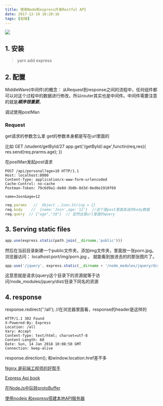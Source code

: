 ```yaml
---
title: 使用Node和express开发Restful API
date: 2017-12-10 16:20:16
tags: [前端]
---
```


![](http://odzl05jxx.bkt.clouddn.com/image/jpg/sceneryc7fd99f667c9d98a583a174872d58d13.jpg?imageView2/2/w/600)
<!--more-->


## 1. 安装
> yarn add express




## 2. 配置

MiddleWare(中间件)的概念：
从Request到response之间的流程中，任何组件都可以对这个过程中的数据进行修改，所以router其实也是中间件。中间件需要注意的就是***顺序很重要***。





调试使用postMan

### Request

get请求的参数怎么拿
get的参数本身都是写在url里面的

比如
GET /student/getById/27
app.get('/getById/:age',functin(req,res){
    res.send(req.prarms.age);
})

在postMan发起post请求
```
POST /api/personal?age=10 HTTP/1.1
Host: localhost:8080
Content-Type: application/x-www-form-urlencoded
Cache-Control: no-cache
Postman-Token: 79c6d9a1-de8d-3b0b-8d3d-0ed6e1910f69

name=Josn&age=12
```


```js
req.params   //  Object ，Json.String = {}
req.body    //  {name:'Josn',age:'12'}  //这个是post里面发送的body数据
req.query  // {"age","10"}  // 显然这是url里面的query
```


## 3. Serving static files
```javaScript
app.use(express.static(path.join(__dirname,'public')))
```
然后在当前目录新建一个public文件夹，添加img文件夹，里面放一张porn.jpg。
浏览器访问： localhost:port/img/porn.jpg 。 就能看到放进去的的那张图片了。

```js
app.use('/jquery', express.static(__dirname + '/node_modules/jquery/dist/'));
```
这意思就是请求/jquery这个目录下的资源就等于访问/node_modules/jquery/dist/目录下同名的资源

## 4. response

response.redirect(''/all'); //在浏览器里面看，response的header是这样的
```
HTTP/1.1 302 Found
X-Powered-By: Express
Location: /all
Vary: Accept
Content-Type: text/html; charset=utf-8
Content-Length: 68
Date: Sun, 14 Jan 2018 10:08:50 GMT
Connection: keep-alive
```

response.direction();
和window.location.href差不多


[Nginx 是前端工程师的好帮手](http://www.restran.net/2015/08/19/nginx-frontend-helper/)


[Express Api book](http://expressjs.jser.us/api#req.param)

[在NodeJs中玩转protoBuffer](http://imweb.io/topic/570130a306f2400432c1396c)

[使用nodejs 和express搭建本地API服务器](http://blog.desmondyao.com/fake-server/)

